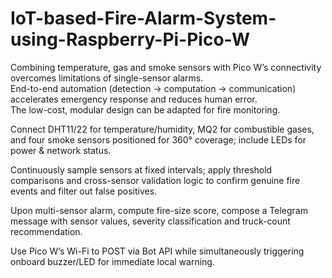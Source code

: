# IoT-based-Fire-Alarm-System-using-Raspberry-Pi-Pico-W
Combining temperature, gas and smoke sensors with Pico W’s connectivity overcomes limitations of single-sensor alarms.​  
End-to-end automation (detection → computation → communication) accelerates emergency response and reduces human error.​  
The low-cost, modular design can be adapted for fire monitoring.

Connect DHT11/22 for temperature/humidity, MQ2 for combustible gases, and
four smoke sensors positioned for 360° coverage; include LEDs for power &
network status.​

Continuously sample sensors at fixed intervals; apply threshold comparisons and
cross-sensor validation logic to confirm genuine fire events and filter out false
positives.​

Upon multi-sensor alarm, compute fire-size score, compose a Telegram message
with sensor values, severity classification and truck-count recommendation.​

Use Pico W’s Wi-Fi to POST via Bot API while simultaneously triggering onboard
buzzer/LED for immediate local warning.​
